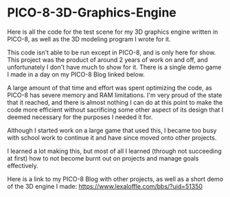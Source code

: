 # PICO-8-3D-Graphics-Engine
Here is all the code for the test scene for my 3D graphics engine written in PICO-8, as well as the 3D modeling program I wrote for it.

This code isn't able to be run except in PICO-8, and is only here for show. This project was the product of around 2 years of work on and off, and unfortunately I don't have much to show for it. There is a single demo game I made in a day on my PICO-8 Blog linked below.

A large amount of that time and effort was spent optimizing the code, as PICO-8 has severe memory and RAM limitations. I'm very proud of the state that it reached, and there is almost nothing I can do at this point to make the code more efficient without sacrificing some other aspect of its design that I deemed necessary for the purposes I needed it for.

Although I started work on a large game that used this, I became too busy with school work to continue it and have since moved onto other projects.

I learned a lot making this, but most of all I learned (through not succeeding at first) how to not become burnt out on projects and manage goals effectively.

Here is a link to my PICO-8 Blog with other projects, as well as a short demo of the 3D engine I made: https://www.lexaloffle.com/bbs/?uid=51350
